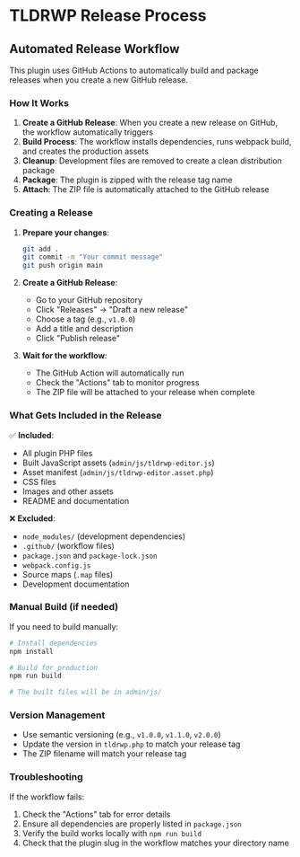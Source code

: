 # TLDRWP Release Process

## Automated Release Workflow

This plugin uses GitHub Actions to automatically build and package releases when you create a new GitHub release.

### How It Works

1. **Create a GitHub Release**: When you create a new release on GitHub, the workflow automatically triggers
2. **Build Process**: The workflow installs dependencies, runs webpack build, and creates the production assets
3. **Cleanup**: Development files are removed to create a clean distribution package
4. **Package**: The plugin is zipped with the release tag name
5. **Attach**: The ZIP file is automatically attached to the GitHub release

### Creating a Release

1. **Prepare your changes**:
   ```bash
   git add .
   git commit -m "Your commit message"
   git push origin main
   ```

2. **Create a GitHub Release**:
   - Go to your GitHub repository
   - Click "Releases" → "Draft a new release"
   - Choose a tag (e.g., `v1.0.0`)
   - Add a title and description
   - Click "Publish release"

3. **Wait for the workflow**:
   - The GitHub Action will automatically run
   - Check the "Actions" tab to monitor progress
   - The ZIP file will be attached to your release when complete

### What Gets Included in the Release

✅ **Included**:
- All plugin PHP files
- Built JavaScript assets (`admin/js/tldrwp-editor.js`)
- Asset manifest (`admin/js/tldrwp-editor.asset.php`)
- CSS files
- Images and other assets
- README and documentation

❌ **Excluded**:
- `node_modules/` (development dependencies)
- `.github/` (workflow files)
- `package.json` and `package-lock.json`
- `webpack.config.js`
- Source maps (`.map` files)
- Development documentation

### Manual Build (if needed)

If you need to build manually:

```bash
# Install dependencies
npm install

# Build for production
npm run build

# The built files will be in admin/js/
```

### Version Management

- Use semantic versioning (e.g., `v1.0.0`, `v1.1.0`, `v2.0.0`)
- Update the version in `tldrwp.php` to match your release tag
- The ZIP filename will match your release tag

### Troubleshooting

If the workflow fails:
1. Check the "Actions" tab for error details
2. Ensure all dependencies are properly listed in `package.json`
3. Verify the build works locally with `npm run build`
4. Check that the plugin slug in the workflow matches your directory name 